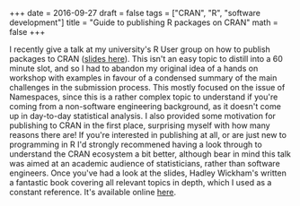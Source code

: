 +++
date = 2016-09-27
draft = false
tags = ["CRAN", "R", "software development"]
title = "Guide to publishing R packages on CRAN"
math = false
+++

I recently give a talk at my university's R User group on how to publish packages to CRAN ([slides here](/cranslides_handout.pdf)). This isn't an easy topic to distill into a 60 minute slot, and so I had to abandon my original idea of a hands on workshop with examples in favour of a condensed summary of the main challenges in the submission process. This mostly focused on the issue of Namespaces, since this is a rather complex topic to understand if you're coming from a non-software engineering background, as it doesn't come up in day-to-day statistical analysis. I also provided some motivation for publishing to CRAN in the first place, surprising myself with how many reasons there are! If you're interested in publishing at all, or are just new to programming in R I'd strongly recommened having a look through to understand the CRAN ecosystem a bit better, although bear in mind this talk was aimed at an academic audience of statisticians, rather than software engineers. Once you've had a look at the slides, Hadley Wickham's written a fantastic book covering all relevant topics in depth, which I used as a constant reference. It's available online [here](http://r-pkgs.had.co.nz/).
